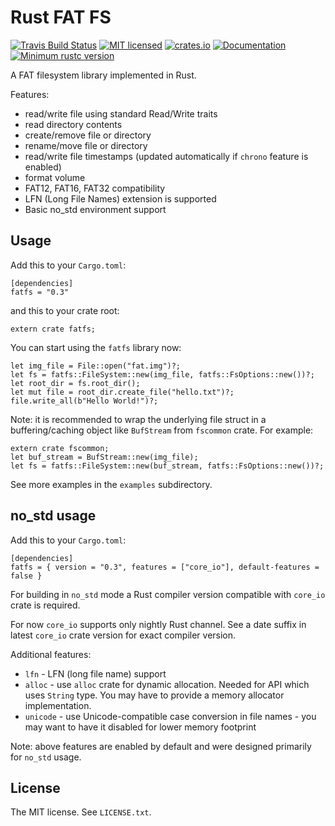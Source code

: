 Rust FAT FS
===========

[![Travis Build Status](https://travis-ci.org/rafalh/rust-fatfs.svg?branch=master)](https://travis-ci.org/rafalh/rust-fatfs)
[![MIT licensed](https://img.shields.io/badge/license-MIT-blue.svg)](./LICENSE.txt)
[![crates.io](http://meritbadge.herokuapp.com/fatfs)](https://crates.io/crates/fatfs)
[![Documentation](https://docs.rs/fatfs/badge.svg)](https://docs.rs/fatfs)
[![Minimum rustc version](https://img.shields.io/badge/rustc-1.24+-yellow.svg)](https://blog.rust-lang.org/2018/02/15/Rust-1.24.html)

A FAT filesystem library implemented in Rust.

Features:
* read/write file using standard Read/Write traits
* read directory contents
* create/remove file or directory
* rename/move file or directory
* read/write file timestamps (updated automatically if `chrono` feature is enabled)
* format volume
* FAT12, FAT16, FAT32 compatibility
* LFN (Long File Names) extension is supported
* Basic no_std environment support

Usage
-----

Add this to your `Cargo.toml`:

    [dependencies]
    fatfs = "0.3"

and this to your crate root:

    extern crate fatfs;

You can start using the `fatfs` library now:

    let img_file = File::open("fat.img")?;
    let fs = fatfs::FileSystem::new(img_file, fatfs::FsOptions::new())?;
    let root_dir = fs.root_dir();
    let mut file = root_dir.create_file("hello.txt")?;
    file.write_all(b"Hello World!")?;

Note: it is recommended to wrap the underlying file struct in a buffering/caching object like `BufStream` from `fscommon` crate. For example:

    extern crate fscommon;
    let buf_stream = BufStream::new(img_file);
    let fs = fatfs::FileSystem::new(buf_stream, fatfs::FsOptions::new())?;

See more examples in the `examples` subdirectory.

no_std usage
------------

Add this to your `Cargo.toml`:

    [dependencies]
    fatfs = { version = "0.3", features = ["core_io"], default-features = false }

For building in `no_std` mode a Rust compiler version compatible with `core_io` crate is required.

For now `core_io` supports only nightly Rust channel. See a date suffix in latest `core_io` crate version for exact
compiler version.

Additional features:

* `lfn` - LFN (long file name) support
* `alloc` - use `alloc` crate for dynamic allocation. Needed for API which uses `String` type. You may have to provide
a memory allocator implementation.
* `unicode` - use Unicode-compatible case conversion in file names - you may want to have it disabled for lower memory
footprint

Note: above features are enabled by default and were designed primarily for `no_std` usage.

License
-------
The MIT license. See `LICENSE.txt`.
